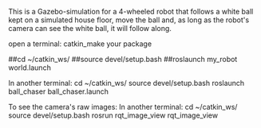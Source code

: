 This is a Gazebo-simulation for a 4-wheeled robot that follows a white ball kept on a simulated house floor, move the ball and, as long as the robot's camera can see the white ball, it will follow along.

open a terminal:
catkin_make your package

##cd ~/catkin_ws/
##source devel/setup.bash
##roslaunch my_robot world.launch

In another terminal:
cd ~/catkin_ws/
source devel/setup.bash
roslaunch ball_chaser ball_chaser.launch

To see the camera's raw images:
In another terminal:
cd ~/catkin_ws/
source devel/setup.bash
rosrun rqt_image_view rqt_image_view
